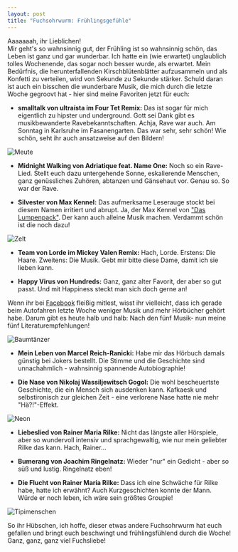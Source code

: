 ```yaml
---
layout: post
title: "Fuchsohrwurm: Frühlingsgefühle"
---
```


Aaaaaaah, ihr Lieblichen!  
Mir geht's so wahnsinnig gut, der Frühling ist so wahnsinnig schön, das Leben ist ganz und gar wunderbar.  Ich hatte ein (wie erwartet) unglaublich tolles Wochenende, das sogar noch besser wurde, als erwartet. Mein Bedürfnis, die herunterfallenden Kirschblütenblätter aufzusammeln und als Konfetti zu verteilen, wird von Sekunde zu Sekunde stärker. Schuld daran ist auch ein bisschen die wunderbare Musik, die mich durch die letzte Woche gegroovt hat - hier sind meine Favoriten jetzt für euch:  

* **smalltalk von ultraísta im Four Tet Remix:** Das ist sogar für mich eigentlich zu hipster und underground. Gott sei Dank gibt es musikbewanderte Ravebekanntschaften. Achja, Rave war auch. Am Sonntag in Karlsruhe im Fasanengarten. Das war sehr, sehr schön! Wie schön, seht ihr auch ansatzweise auf den Bildern! 

![Meute](https://farm4.staticflickr.com/3810/13851973275_6ba5dd75e6_c.jpg)  

* **Midnight Walking von Adriatique feat. Name One:** Noch so ein Rave-Lied. Stellt euch dazu untergehende Sonne, eskalierende Menschen, ganz genüssliches Zuhören, abtanzen und Gänsehaut vor. Genau so. So war der Rave.  

* **Silvester von Max Kennel:** Das aufmerksame Leserauge stockt bei diesem Namen irritiert und abrupt. Ja, der Max Kennel von ["Das Lumpenpack"](http://fuchsgehtum.de/steilgehtag/). Der kann auch alleine Musik machen. Verdammt schön ist die noch dazu!  

![Zelt](https://farm4.staticflickr.com/3679/13852343624_a825635def_c.jpg)  

* **Team von Lorde im Mickey Valen Remix:** Hach, Lorde. Erstens: Die Haare. Zweitens: Die Musik. Gebt mir bitte diese Dame, damit ich sie lieben kann.  

* **Happy Virus von Hundreds:** Ganz, ganz alter Favorit, der aber so gut passt. Und mit Happiness steckt man sich doch gerne an!

Wenn ihr bei [Facebook](https://www.facebook.com/fuchsgehtum) fleißig mitlest, wisst ihr vielleicht, dass ich gerade beim Autofahren letzte Woche weniger Musik und mehr Hörbücher gehört habe. Darum gibt es heute halb und halb: Nach den fünf Musik- nun meine fünf Literaturempfehlungen!  

![Baumtänzer](https://farm4.staticflickr.com/3769/13851985195_03f5757047_c.jpg)  

* **Mein Leben von Marcel Reich-Ranicki:** Habe mir das Hörbuch damals günstig bei Jokers bestellt. Die Stimme und die Geschichte sind unnachahmlich - wahnsinnig spannende Autobiographie!  

* **Die Nase von Nikolaj Wassiljewitsch Gogol:** Die wohl bescheuertste Geschichte, die ein Mensch sich ausdenken kann. Kafkaesk und selbstironisch zur gleichen Zeit - eine verlorene Nase hatte nie mehr "Hä?!"-Effekt.  

![Neon](https://farm3.staticflickr.com/2853/13852354894_b2810d1336_c.jpg)  

* **Liebeslied von Rainer Maria Rilke:** Nicht das längste aller Hörspiele, aber so wundervoll intensiv und sprachgewaltig, wie nur mein geliebter Rilke das kann. Hach, Rainer...  

* **Bumerang von Joachim Ringelnatz:** Wieder "nur" ein Gedicht - aber so süß und lustig. Ringelnatz eben!  

* **Die Flucht von Rainer Maria Rilke:** Dass ich eine Schwäche für Rilke habe, hatte ich erwähnt? Auch Kurzgeschichten konnte der Mann. Würde er noch leben, ich wäre sein größtes Groupie!  

![Tipimenschen](https://farm4.staticflickr.com/3718/13852017423_fff558b0c6_c.jpg)  

So ihr Hübschen, ich hoffe, dieser etwas andere Fuchsohrwurm hat euch gefallen und bringt euch beschwingt und frühlingsfühlend durch die Woche!  
Ganz, ganz, ganz viel Fuchsliebe!


